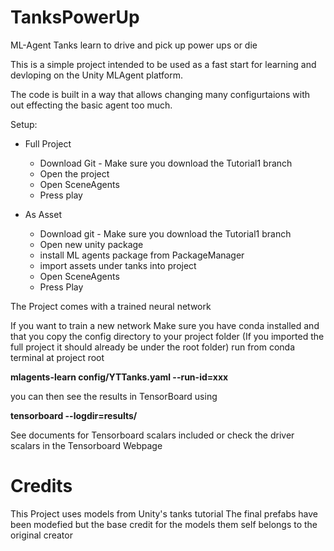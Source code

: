 # TanksPowerUp

ML-Agent Tanks learn to drive and pick up power ups or die


This is a simple project intended to be used as a fast start for learning and devloping on the Unity MLAgent platform.

The code is built in a way that allows changing many configurtaions with out effecting the basic agent too much.

Setup:
* Full Project 
  * Download Git - Make sure you download the Tutorial1 branch 
  * Open the project 
  * Open SceneAgents 
  * Press play 
  
  
* As Asset 
  * Download git - Make sure you download the Tutorial1 branch 
  * Open new unity package 
  * install ML agents package from PackageManager 
  * import assets under tanks into project 
  * Open SceneAgents 
  * Press Play
  
The Project comes with a trained neural network

If you want to train a new network 
Make sure you have conda installed 
and that you copy the config directory to your project folder (If you imported the full project it should already be under the root folder)
run from conda terminal at project root 

**mlagents-learn config/YTTanks.yaml --run-id=xxx**

you can then see the results in TensorBoard  using 

**tensorboard --logdir=results/**

See documents for Tensorboard scalars included or check the driver scalars in the Tensorboard Webpage


# Credits
This Project uses models from Unity's tanks tutorial 
The final prefabs have been modefied but the base credit for the models them self belongs to the original creator 


